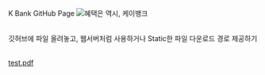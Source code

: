 
<html>
<head>K Bank GitHub Page</head>
<body background-color: #000000;>
<img src="https://www.kbanknow.com/resource/img/reform/layout/logo_kbank.png" alt="혜택은 역시, 케이뱅크"/>
<br/><br/>

깃허브에 파일 올려놓고, 웹서버처럼 사용하거나 Static한 파일 다운로드 경로 제공하기
<br/><br/>

<a href="https://chochul.github.io/test.pdf"> test.pdf </a>
</body>
</head>
